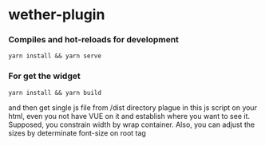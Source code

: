 # wether-plugin
### Compiles and hot-reloads for development
```
yarn install && yarn serve
```

### For get the widget
```
yarn install && yarn build
```

and then get single js file from /dist directory plague in this js script on your html, even you not have VUE on it and establish <wether-widget></wether-widget> where you want to see it. Supposed, you constrain width by wrap container. Also, you can adjust the sizes by determinate font-size on root tag